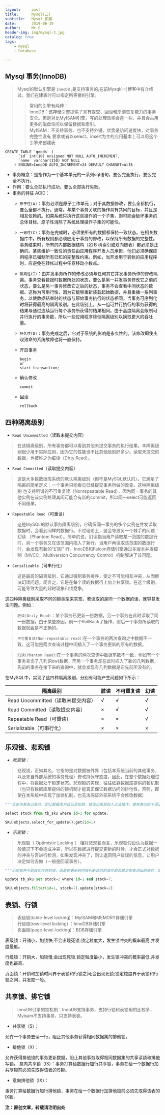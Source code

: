 ```yaml
---
layout:     post
title:      Mysql(三)
subtitle:   Mysql 拓展
date:       2019-06-19
author:     Mr.C
header-img: img/mysql-3.jpg
catalog: true
tags:
    - Mysql
    - Database

---
```


## Mysql 事务(InnoDB)

> Mysql的默认引擎是 `InnoDB` ,是支持事务的,在前Mysql(一)博客中有介绍过。我们在建表时可以指定所需要的引擎。
>> 常用的引擎有两种： <br>
InnoDB：该存储引擎提供了具有提交、回滚和崩溃恢复能力的事务安全。但是对比MyISAM引擎，写的处理效率会差一些，并且会占用更多的磁盘空间以保留数据和索引。 <br> 
MyISAM：不支持事务、也不支持外键，优势是访问速度快，对事务完整性没有 要求或者以select，insert为主的应用基本上可以用这个引擎来创建表

```mysql
CREATE TABLE `goods` (
	  `id` int(10) unsigned NOT NULL AUTO_INCREMENT,
	  `name` varchar(150) NOT NULL
	) ENGINE=InnoDB AUTO_INCREMENT=24 DEFAULT CHARSET=utf8
```


* 事务概念：是指作为一个基本单元的一系列sql语句，要么完全执行，要么完全不执行。
* 作用：要么全部执行成功，要么全部执行失败。
* 事务的特征 ACID：
  * `原子性(A)`：事务必须是原子工作单元；对于其数据修改，要么全都执行，要么全都不执行。通常，与某个事务关联的操作具有共同的目标，并且是相互依赖的。如果系统只执行这些操作的一个子集，则可能会破坏事务的总体目标。原子性消除了系统处理操作子集的可能性。  

  * `一致性(C)`：事务在完成时，必须使所有的数据都保持一致状态。在相关数据库中，所有规则都必须应用于事务的修改，以保持所有数据的完整性。事务结束时，所有的内部数据结构（如 B 树索引或双向链表）都必须是正确的。某些维护一致性的责任由应用程序开发人员承担，他们必须确保应用程序已强制所有已知的完整性约束。例如，当开发用于转帐的应用程序时，应避免在转帐过程中任意移动小数点。
  * `隔离性(I)`：由并发事务所作的修改必须与任何其它并发事务所作的修改隔离。事务查看数据时数据所处的状态，要么是另一并发事务修改它之前的状态，要么是另一事务修改它之后的状态，事务不会查看中间状态的数据。这称为可串行性，因为它能够重新装载起始数据，并且重播一系列事务，以使数据结束时的状态与原始事务执行的状态相同。当事务可序列化时将获得最高的隔离级别。在此级别上，从一组可并行执行的事务获得的结果与通过连续运行每个事务所获得的结果相同。由于高度隔离会限制可并行执行的事务数，所以一些应用程序降低隔离级别以换取更大的吞吐量。 
  * `持久性(D)`：事务完成之后，它对于系统的影响是永久性的。该修改即使出现致命的系统故障也将一直保持。


  * 开启事务

    ```mysql
    begin
    or
    start transaction;
    ```
  * 确认修改

    ```mysql
    commit
    ```

  * 回滚

    ```mysql
    rollback
    ```

## 四种隔离级别

- `Read Uncommitted`（读取未提交内容）

> 在该隔离级别，所有事务都可以看到其他未提交事务的执行结果。本隔离级别很少用于实际应用，因为它的性能也不比其他级别好多少。读取未提交的数据，也被称之为脏读（Dirty Read）。

- `Read Committed`（读取提交内容）

> 这是大多数数据库系统的默认隔离级别（但不是MySQL默认的）。它满足了隔离的简单定义：一个事务只能看见已经提交事务所做的改变。这种隔离级别 也支持所谓的不可重复读（Nonrepeatable Read），因为同一事务的其他实例在该实例处理其间可能会有新的commit，所以同一select可能返回不同结果。

- `Repeatable Read`（可重读）

> 这是MySQL的默认事务隔离级别，它确保同一事务的多个实例在并发读取数据时，会看到同样的数据行。不过理论上，这会导致另一个棘手的问题：幻读 （Phantom Read）。简单的说，幻读指当用户读取某一范围的数据行时，另一个事务又在该范围内插入了新行，当用户再读取该范围的数据行时，会发现有新的“幻影” 行。InnoDB和Falcon存储引擎通过多版本并发控制（MVCC，Multiversion Concurrency Control）机制解决了该问题。

- `Serializable`（可串行化） 

> 这是最高的隔离级别，它通过强制事务排序，使之不可能相互冲突，从而解决幻读问题。简言之，它是在每个读的数据行上加上共享锁。在这个级别，可能导致大量的超时现象和锁竞争。

这四种隔离级别采取不同的锁类型来实现，若读取的是同一个数据的话，就容易发生问题。例如：

> `脏读(Drity Read)`：某个事务已更新一份数据，另一个事务在此时读取了同一份数据，由于某些原因，前一个RollBack了操作，则后一个事务所读取的数据就会是不正确的。

> `不可重复读(Non-repeatable read)`:在一个事务的两次查询之中数据不一致，这可能是两次查询过程中间插入了一个事务更新的原有的数据。

> `幻读(Phantom Read)`:在一个事务的两次查询中数据笔数不一致，例如有一个事务查询了几列(Row)数据，而另一个事务却在此时插入了新的几列数据，先前的事务在接下来的查询中，就会发现有几列数据是它先前所没有的。

在MySQL中，实现了这四种隔离级别，分别有可能产生问题如下所示：

|隔离级别|脏读|不可重复读|幻读|
|--------|----|----------|----|
|Read Uncommitted（读取未提交内容）|√|√|√|
|Read Committed（读取提交内容）|×|√|√|
|Repeatable Read（可重读）|×|×|√|
|Serializable（可串行化）|×|×|×|

## 乐观锁、悲观锁

- *悲观锁：*

> 悲观锁，正如其名，它指的是对数据被外界（包括本系统当前的其他事务，以及来自外部系统的事务处理）修改持保守态度，因此，在整个数据处理过程中，将数据处于锁定状态。悲观锁的实现，往往依靠数据库提供的锁机制（也只有数据库层提供的锁机制才能真正保证数据访问的排他性，否则，即使在本系统中实现了加锁机制，也无法保证外部系统不会修改数据）

~~~python
"""当查询某条记录时，即让数据库为该记录加锁，锁住记录后别人无法操作，使用类似如下语法:"""

select stock from tb_sku where id=1 for update;

SKU.objects.select_for_update().get(id=1)
~~~

- *乐观锁：*

> 乐观锁（ Optimistic Locking ） 相对悲观锁而言，乐观锁假设认为数据一般情况下不会造成冲突，所以在数据进行提交更新的时候，才会正式对数据的冲突与否进行检测，如果发现冲突了，则让返回用户错误的信息，让用户决定如何去做（一般是回滚事务）。

~~~python
"""乐观锁并不是真实存在的锁，而是在更新的时候判断此时的库存是否是之前查询出的库存，如果相同，表示没人修改，可以更新库存，否则表示别人抢过资源，不再执行库存更新。类似如下操作:"""

update tb_sku set stock=2 where id=1 and stock=7;

SKU.objects.filter(id=1, stock=7).update(stock=2)
~~~

## 表锁、行锁

> 表级锁(table-level locking)：MyISAM和MEMORY存储引擎 <br> 
行级锁(row-level locking) ：InnoDB存储引擎 <br> 
页面锁(page-level-locking)：BDB存储引擎

表级锁：开销小，加锁快;不会出现死锁;锁定粒度大，发生锁冲突的概率最高,并发度最低。

行级锁：开销大，加锁慢;会出现死锁;锁定粒度最小，发生锁冲突的概率最低,并发度也最高。

页面锁：开销和加锁时间界于表锁和行锁之间;会出现死锁;锁定粒度界于表锁和行锁之间，并发度一般。

 

## 共享锁、排它锁

> InnoDB引擎的锁机制：InnoDB支持事务，支持行锁和表锁用的比较多，Myisam不支持事务，只支持表锁。

- 共享锁（S）：

允许一个事务去读一行，阻止其他事务获得相同数据集的排他锁。

- 排他锁（X)：

允许获得排他锁的事务更新数据，阻止其他事务取得相同数据集的共享读锁和排他写锁。
意向共享锁（IS）：事务打算给数据行加行共享锁，事务在给一个数据行加共享锁前必须先取得该表的IS锁。

- 意向排他锁（IX）：

事务打算给数据行加行排他锁，事务在给一个数据行加排他锁前必须先取得该表的IX锁。

 

**注：原创文章，转载请注明出处**
